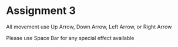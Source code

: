 # Assignment 3

All movement use Up Arrow, Down Arrow, Left Arrow, or Right Arrow

Please use Space Bar for any special effect available

